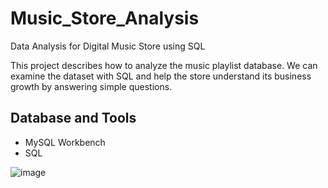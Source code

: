 # Music_Store_Analysis
Data Analysis for Digital Music Store using SQL

This project describes how to analyze the music playlist database. We can examine the dataset with SQL and help the store understand its business growth by answering simple questions.

## Database and Tools
- MySQL Workbench
- SQL

![image](https://github.com/Vishal7999/Music_Store_Analysis/assets/145573983/349307eb-787c-461e-96cb-abcea3ef4f72)

